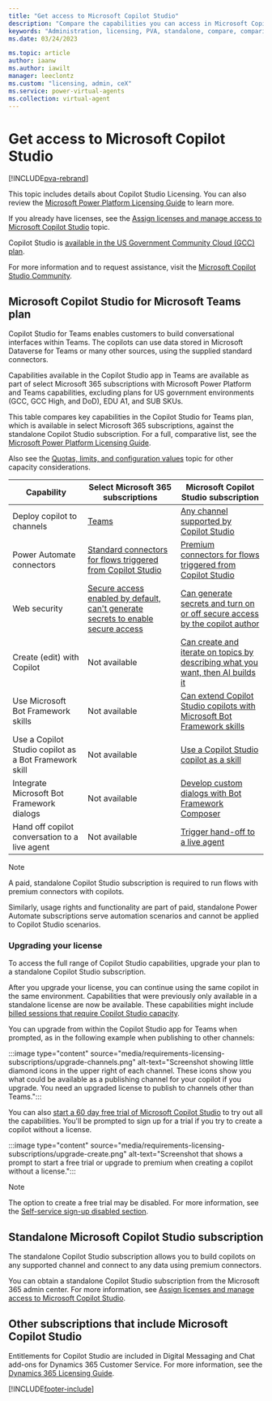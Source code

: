 ```yaml
---
title: "Get access to Microsoft Copilot Studio"
description: "Compare the capabilities you can access in Microsoft Copilot Studio depending on whether you have a Microsoft 365 subscription or standalone Microsoft Copilot Studio subscription."
keywords: "Administration, licensing, PVA, standalone, compare, comparison"
ms.date: 03/24/2023

ms.topic: article
author: iaanw
ms.author: iawilt
manager: leeclontz
ms.custom: "licensing, admin, ceX"
ms.service: power-virtual-agents
ms.collection: virtual-agent
---
```


# Get access to Microsoft Copilot Studio

[!INCLUDE[pva-rebrand](includes/pva-rebrand.md)]

This topic includes details about Copilot Studio Licensing. You can also review the [Microsoft Power Platform Licensing Guide](https://go.microsoft.com/fwlink/?linkid=2085130) to learn more.

If you already have licenses, see the [Assign licenses and manage access to Microsoft Copilot Studio](requirements-licensing.md) topic.

Copilot Studio is [available in the US Government Community Cloud (GCC) plan](requirements-licensing-gcc.md).

For more information and to request assistance, visit the [Microsoft Copilot Studio Community](https://powerusers.microsoft.com/t5/Power-Virtual-Agents-Community/ct-p/PVACommunity).

## Microsoft Copilot Studio for Microsoft Teams plan

Copilot Studio for Teams enables customers to build conversational interfaces within Teams. The copilots can use data stored in Microsoft Dataverse for Teams or many other sources, using the supplied standard connectors.

Capabilities available in the Copilot Studio app in Teams are available as part of select Microsoft 365 subscriptions with Microsoft Power Platform and Teams capabilities, excluding plans for US government environments (GCC, GCC High, and DoD), EDU A1, and SUB SKUs.

This table compares key capabilities in the Copilot Studio for Teams plan, which is available in select Microsoft 365 subscriptions, against the standalone Copilot Studio subscription. For a full, comparative list, see the [Microsoft Power Platform Licensing Guide](https://go.microsoft.com/fwlink/?linkid=2085130).

Also see the [Quotas, limits, and configuration values](requirements-quotas.md) topic for other capacity considerations.

| Capability | Select Microsoft 365 subscriptions | Microsoft Copilot Studio subscription |
| ---------- | ---------------------------------- | ------------------------------------- |
| Deploy copilot to channels | [Teams](publication-add-bot-to-microsoft-teams.md) | [Any channel supported by Copilot Studio](publication-fundamentals-publish-channels.md) |
| Power Automate connectors | [Standard connectors for flows triggered from Copilot Studio](advanced-flow.md) | [Premium connectors for flows triggered from Copilot Studio](advanced-flow.md) |
| Web security | [Secure access enabled by default, can't generate secrets to enable secure access](configure-web-security.md) | [Can generate secrets and turn on or off secure access by the copilot author](configure-web-security.md) |
| Create (edit) with Copilot | Not available | [Can create and iterate on topics by describing what you want, then AI builds it](nlu-authoring.md) |
| Use Microsoft Bot Framework skills | Not available | [Can extend Copilot Studio copilots with Microsoft Bot Framework skills](advanced-use-skills.md) |
| Use a Copilot Studio copilot as a Bot Framework skill | Not available | [Use a Copilot Studio copilot as a skill](advanced-use-pva-as-a-skill.md) |
| Integrate Microsoft Bot Framework dialogs | Not available | [Develop custom dialogs with Bot Framework Composer](advanced-bot-framework-composer.md) |
| Hand off copilot conversation to a live agent | Not available | [Trigger hand-off to a live agent](advanced-hand-off.md) |

> [!NOTE]
> A paid, standalone Copilot Studio subscription is required to run flows with premium connectors with copilots.  
>
> Similarly, usage rights and functionality are part of paid, standalone Power Automate subscriptions serve automation scenarios and cannot be applied to Copilot Studio scenarios.

### Upgrading your license

To access the full range of Copilot Studio capabilities, upgrade your plan to a standalone Copilot Studio subscription.

After you upgrade your license, you can continue using the same copilot in the same environment. Capabilities that were previously only available in a standalone license are now be available. These capabilities might include [billed sessions that require Copilot Studio capacity](analytics-billed-sessions.md).

You can upgrade from within the Copilot Studio app for Teams when prompted, as in the following example when publishing to other channels:

:::image type="content" source="media/requirements-licensing-subscriptions/upgrade-channels.png" alt-text="Screenshot showing little diamond icons in the upper right of each channel. These icons show you what could be available as a publishing channel for your copilot if you upgrade. You need an upgraded license to publish to channels other than Teams.":::

You can also [start a 60 day free trial of Microsoft Copilot Studio](https://aka.ms/trypva) to try out all the capabilities. You'll be prompted to sign up for a trial if you try to create a copilot without a license.

:::image type="content" source="media/requirements-licensing-subscriptions/upgrade-create.png" alt-text="Screenshot that shows a prompt to start a free trial or upgrade to premium when creating a copilot without a license.":::

> [!NOTE]
> The option to create a free trial may be disabled. For more information, see the [Self-service sign-up disabled section](sign-up-individual.md#self-service-sign-up-disabled).

## Standalone Microsoft Copilot Studio subscription

The standalone Copilot Studio subscription allows you to build copilots on any supported channel and connect to any data using premium connectors.

You can obtain a standalone Copilot Studio subscription from the Microsoft 365 admin center. For more information, see [Assign licenses and manage access to Microsoft Copilot Studio](requirements-licensing.md).

## Other subscriptions that include Microsoft Copilot Studio

Entitlements for Copilot Studio are included in Digital Messaging and Chat add-ons for Dynamics 365 Customer Service. For more information, see the [Dynamics 365 Licensing Guide](https://go.microsoft.com/fwlink/?LinkId=866544&usg=AOvVaw31TJQMIji481LIHcfzy3Qw).

[!INCLUDE[footer-include](includes/footer-banner.md)]
